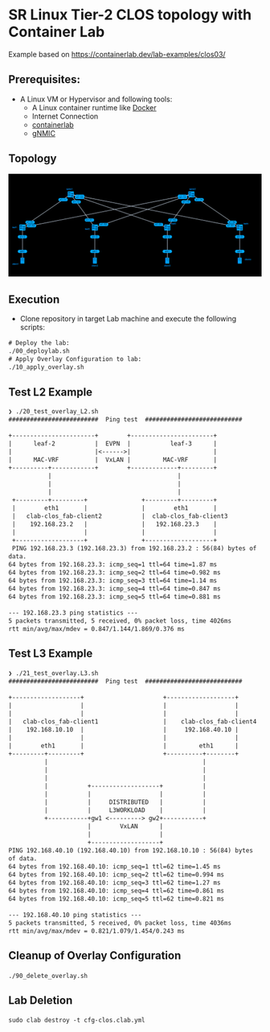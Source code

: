 # SR Linux Tier-2 CLOS topology with Container Lab

Example based on  https://containerlab.dev/lab-examples/clos03/

## Prerequisites:

* A Linux VM or Hypervisor and following tools:
  * A Linux container runtime like [Docker](https://docs.docker.com/get-docker/)
  * Internet Connection
  * [containerlab](https://containerlab.dev/)
  * [gNMIC](https://gnmic.kmrd.dev/)


## Topology

![](topology.png)

## Execution

* Clone repository in target Lab machine and execute the following scripts:

```shell
# Deploy the lab:
./00_deploylab.sh
# Apply Overlay Configuration to lab:
./10_apply_overlay.sh
```

## Test L2 Example

```shell
❯ ./20_test_overlay_L2.sh
#########################  Ping test  ###########################

+-----------------------+        +-----------------------+
|      leaf-2           |  EVPN  |           leaf-3      |
|                       |<------>|                       |
|      MAC-VRF          |  VxLAN |         MAC-VRF       |
+----------+------------+        +-------------+---------+
           |                                   |
           |                                   |
           |                                   |
 +---------+---------+               +---------+---------+
 |        eth1       |               |        eth1       |
 |   clab-clos_fab-client2           |  clab-clos_fab-client3
 |    192.168.23.2   |               |   192.168.23.3    |
 |                   |               |                   |
 +-------------------+               +-------------------+
 PING 192.168.23.3 (192.168.23.3) from 192.168.23.2 : 56(84) bytes of data.
64 bytes from 192.168.23.3: icmp_seq=1 ttl=64 time=1.87 ms
64 bytes from 192.168.23.3: icmp_seq=2 ttl=64 time=0.982 ms
64 bytes from 192.168.23.3: icmp_seq=3 ttl=64 time=1.14 ms
64 bytes from 192.168.23.3: icmp_seq=4 ttl=64 time=0.847 ms
64 bytes from 192.168.23.3: icmp_seq=5 ttl=64 time=0.881 ms

--- 192.168.23.3 ping statistics ---
5 packets transmitted, 5 received, 0% packet loss, time 4026ms
rtt min/avg/max/mdev = 0.847/1.144/1.869/0.376 ms
```

## Test L3 Example

```shell
❯ ./21_test_overlay.L3.sh
#########################  Ping test  ###########################

+-------------------+                      +-------------------+
|                   |                      |                   |
|                   |                      |                   |
|   clab-clos_fab-client1                  |    clab-clos_fab-client4
|    192.168.10.10  |                      |     192.168.40.10 |
|                   |                      |                   |
|        eth1       |                      |         eth1      |
+---------+---------+                      +----------+--------+
          |                                           |
          |                                           |
          |                                           |
          |           +-------------------+           |
          |           |                   |           |
          |           |     DISTRIBUTED   |           |
          |           |     L3WORKLOAD    |           |
          +-----------+gw1 <---------> gw2+-----------+
                      |        VxLAN      |
                      |                   |
                      +-------------------+
PING 192.168.40.10 (192.168.40.10) from 192.168.10.10 : 56(84) bytes of data.
64 bytes from 192.168.40.10: icmp_seq=1 ttl=62 time=1.45 ms
64 bytes from 192.168.40.10: icmp_seq=2 ttl=62 time=0.994 ms
64 bytes from 192.168.40.10: icmp_seq=3 ttl=62 time=1.27 ms
64 bytes from 192.168.40.10: icmp_seq=4 ttl=62 time=0.861 ms
64 bytes from 192.168.40.10: icmp_seq=5 ttl=62 time=0.821 ms

--- 192.168.40.10 ping statistics ---
5 packets transmitted, 5 received, 0% packet loss, time 4036ms
rtt min/avg/max/mdev = 0.821/1.079/1.454/0.243 ms
```

## Cleanup of Overlay Configuration
`./90_delete_overlay.sh`

## Lab Deletion
`sudo clab destroy -t cfg-clos.clab.yml`
